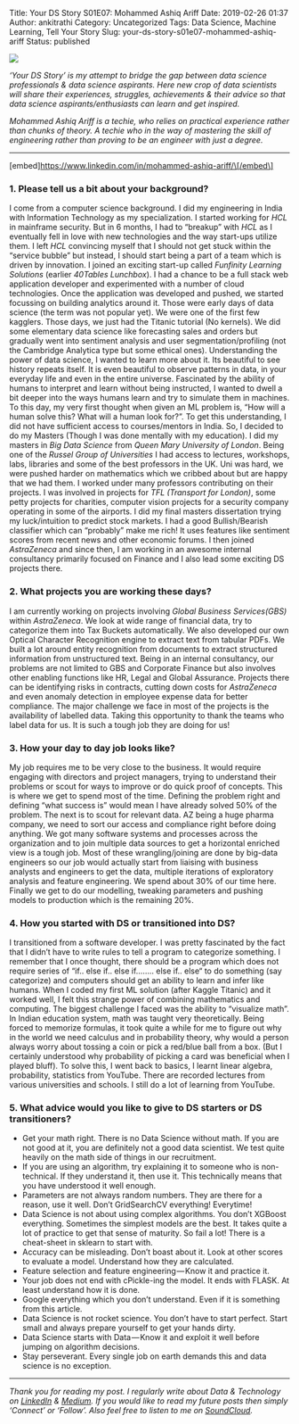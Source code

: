 Title: Your DS Story S01E07: Mohammed Ashiq Ariff
Date: 2019-02-26 01:37
Author: ankitrathi
Category: Uncategorized
Tags: Data Science, Machine Learning, Tell Your Story
Slug: your-ds-story-s01e07-mohammed-ashiq-ariff
Status: published

![](https://cdn-images-1.medium.com/max/1200/1*pX-XqvWQA3ez5F6ZJLtLEQ.png)

*‘Your DS Story’ is my attempt to bridge the gap between data science professionals & data science aspirants. Here new crop of data scientists will share their experiences, struggles, achievements & their advice so that data science aspirants/enthusiasts can learn and get inspired.*

*Mohammed Ashiq Ariff is a techie, who relies on practical experience rather than chunks of theory. A techie who in the way of mastering the skill of engineering rather than proving to be an engineer with just a degree.*

------------------------------------------------------------------------

\[embed\]https://www.linkedin.com/in/mohammed-ashiq-ariff/\[/embed\]

### 1. Please tell us a bit about your background?

I come from a computer science background. I did my engineering in India with Information Technology as my specialization. I started working for *HCL* in mainframe security. But in 6 months, I had to “breakup” with *HCL* as I eventually fell in love with new technologies and the way start-ups utilize them. I left *HCL* convincing myself that I should not get stuck within the “service bubble” but instead, I should start being a part of a team which is driven by innovation. I joined an exciting start-up called *Funfinity Learning Solutions* (earlier *40Tables Lunchbox*). I had a chance to be a full stack web application developer and experimented with a number of cloud technologies. Once the application was developed and pushed, we started focussing on building analytics around it. Those were early days of data science (the term was not popular yet). We were one of the first few kagglers. Those days, we just had the Titanic tutorial (No kernels). We did some elementary data science like forecasting sales and orders but gradually went into sentiment analysis and user segmentation/profiling (not the Cambridge Analytica type but some ethical ones). Understanding the power of data science, I wanted to learn more about it. Its beautiful to see history repeats itself. It is even beautiful to observe patterns in data, in your everyday life and even in the entire universe. Fascinated by the ability of humans to interpret and learn without being instructed, I wanted to dwell a bit deeper into the ways humans learn and try to simulate them in machines. To this day, my very first thought when given an ML problem is, “How will a human solve this? What will a human look for?”. To get this understanding, I did not have sufficient access to courses/mentors in India. So, I decided to do my Masters (Though I was done mentally with my education). I did my masters in *Big Data Science* from *Queen Mary University of London*. Being one of the *Russel Group of Universities* I had access to lectures, workshops, labs, libraries and some of the best professors in the UK. Uni was hard, we were pushed harder on mathematics which we cribbed about but are happy that we had them. I worked under many professors contributing on their projects. I was involved in projects for *TFL (Transport for London)*, some petty projects for charities, computer vision projects for a security company operating in some of the airports. I did my final masters dissertation trying my luck/intuition to predict stock markets. I had a good Bullish/Bearish classifier which can “probably” make me rich! It uses features like sentiment scores from recent news and other economic forums. I then joined *AstraZeneca* and since then, I am working in an awesome internal consultancy primarily focused on Finance and I also lead some exciting DS projects there.

### 2. What projects you are working these days?

I am currently working on projects involving *Global Business Services(GBS)* within *AstraZeneca*. We look at wide range of financial data, try to categorize them into Tax Buckets automatically. We also developed our own Optical Character Recognition engine to extract text from tabular PDFs. We built a lot around entity recognition from documents to extract structured information from unstructured text. Being in an internal consultancy, our problems are not limited to GBS and Corporate Finance but also involves other enabling functions like HR, Legal and Global Assurance. Projects there can be identifying risks in contracts, cutting down costs for *AstraZeneca* and even anomaly detection in employee expense data for better compliance. The major challenge we face in most of the projects is the availability of labelled data. Taking this opportunity to thank the teams who label data for us. It is such a tough job they are doing for us!

### 3. How your day to day job looks like?

My job requires me to be very close to the business. It would require engaging with directors and project managers, trying to understand their problems or scout for ways to improve or do quick proof of concepts. This is where we get to spend most of the time. Defining the problem right and defining “what success is” would mean I have already solved 50% of the problem. The next is to scout for relevant data. AZ being a huge pharma company, we need to sort our access and compliance right before doing anything. We got many software systems and processes across the organization and to join multiple data sources to get a horizontal enriched view is a tough job. Most of these wrangling/joining are done by big-data engineers so our job would actually start from liaising with business analysts and engineers to get the data, multiple iterations of exploratory analysis and feature engineering. We spend about 30% of our time here. Finally we get to do our modelling, tweaking parameters and pushing models to production which is the remaining 20%.

### 4. How you started with DS or transitioned into DS?

I transitioned from a software developer. I was pretty fascinated by the fact that I didn’t have to write rules to tell a program to categorize something. I remember that I once thought, there should be a program which does not require series of “if.. else if.. else if…….. else if.. else“ to do something (say categorize) and computers should get an ability to learn and infer like humans. When I coded my first ML solution (after Kaggle Titanic) and it worked well, I felt this strange power of combining mathematics and computing. The biggest challenge I faced was the ability to “visualize math”. In Indian education system, math was taught very theoretically. Being forced to memorize formulas, it took quite a while for me to figure out why in the world we need calculus and in probability theory, why would a person always worry about tossing a coin or pick a red/blue ball from a box. (But I certainly understood why probability of picking a card was beneficial when I played bluff). To solve this, I went back to basics, I learnt linear algebra, probability, statistics from YouTube. There are recorded lectures from various universities and schools. I still do a lot of learning from YouTube.

### 5. What advice would you like to give to DS starters or DS transitioners?

-   Get your math right. There is no Data Science without math. If you are not good at it, you are definitely not a good data scientist. We test quite heavily on the math side of things in our recruitment.
-   If you are using an algorithm, try explaining it to someone who is non-technical. If they understand it, then use it. This technically means that you have understood it well enough.
-   Parameters are not always random numbers. They are there for a reason, use it well. Don’t GridSearchCV everything! Everytime!
-   Data Science is not about using complex algorithms. You don’t XGBoost everything. Sometimes the simplest models are the best. It takes quite a lot of practice to get that sense of maturity. So fail a lot! There is a cheat-sheet in sklearn to start with.
-   Accuracy can be misleading. Don’t boast about it. Look at other scores to evaluate a model. Understand how they are calculated.
-   Feature selection and feature engineering — Know it and practice it.
-   Your job does not end with cPickle-ing the model. It ends with FLASK. At least understand how it is done.
-   Google everything which you don’t understand. Even if it is something from this article.
-   Data Science is not rocket science. You don’t have to start perfect. Start small and always prepare yourself to get your hands dirty.
-   Data Science starts with Data — Know it and exploit it well before jumping on algorithm decisions.
-   Stay perseverant. Every single job on earth demands this and data science is no exception.

------------------------------------------------------------------------

*Thank you for reading my post. I regularly write about Data & Technology on* [*LinkedIn*](https://www.linkedin.com/today/posts/ankitrathi) *&* [*Medium*](https://medium.com/@rathi.ankit)*. If you would like to read my future posts then simply ‘Connect’ or ‘Follow’. Also feel free to listen to me on* [*SoundCloud*](https://soundcloud.com/ankitrathi)*.*
